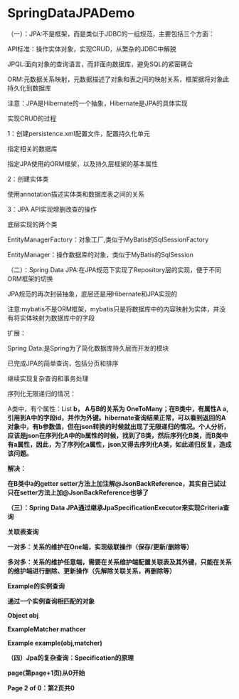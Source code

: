 # SpringDataJPADemo

（一）：JPA:不是框架，而是类似于JDBC的一组规范，主要包括三个方面：

API标准：操作实体对象，实现CRUD，从繁杂的JDBC中解脱

JPQL:面向对象的查询语言，而非面向数据库，避免SQL的紧密耦合

ORM:元数据关系映射，元数据描述了对象和表之间的映射关系，框架据将对象此持久化到数据库

注意：JPA是Hibernate的一个抽象，Hibernate是JPA的具体实现

实现CRUD的过程

1：创建persistence.xml配置文件，配置持久化单元

指定相关的数据库

指定JPA使用的ORM框架，以及持久层框架的基本属性

2：创建实体类

使用annotation描述实体类和数据库表之间的关系

3：JPA API实现增删改查的操作

底层实现的两个类

EntityManagerFactory：对象工厂,类似于MyBatis的SqlSessionFactory

EntityManager：操作数据库的对象，类似于MyBatis的SqlSession

（二）：Spring Data JPA:在JPA规范下实现了Repository层的实现，便于不同ORM框架的切换

JPA规范的再次封装抽象，底层还是用Hibernate和JPA实现的

注意:mybatis不是ORM框架，mybatis只是将数据库中的内容映射为实体，并没有将实体映射为数据库中的字段


扩展：

Spring Data:是Spring为了简化数据库持久层而开发的模块

已完成JPA的简单查询，包括分页和排序

继续实现复杂查询和事务处理

序列化无限递归的情况：

A类中，有个属性：List<B> b， A与B的关系为 OneToMany；在B类中，有属性A a,引用到A中的字段id，并作为外键。hibernate查询结果正常，可以看到返回的A对象中，有b参数值，但在json转换的时候就出现了无限递归的情况。个人分析，应该是json在序列化A中的b属性的时候，找到了B类，然后序列化B类，而B类中有a属性，因此，为了序列化a属性，json又得去序列化A类，如此递归反复，造成该问题。

解决：

在B类中a的getter setter方法上加注解@JsonBackReference，其实自己试过只在setter方法上加@JsonBackReference也够了

（三）：Spring Data JPA通过继承JpaSpecificationExecutor来实现Criteria查询

关联表查询

一对多：关系的维护在One端，实现级联操作（保存/更新/删除等）

多对多：关系的维护任意端，需要在关系维护端配置关联表及其外键，只能在关系的维护端进行删除、更新操作（先解除关联关系，再删除等）

Example的实例查询

通过一个实例查询相匹配的对象

Object obj

ExampleMatcher mathcer

Example example(obj,matcher)

（四）Jpa的复杂查询：Specification的原理

page(第page+1页)从0开始

Page 2 of 0：第2页共0
